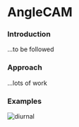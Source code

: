 # AngleCAM


### Introduction
...to be followed

### Approach
...lots of work

### Examples
![diurnal](https://github.com/tejakattenborn/AngleCAM/blob/main/result_small_mod.gif)
